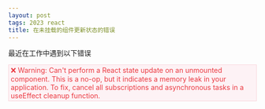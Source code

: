 ```yaml
---
layout: post
tags: 2023 react
title: 在未挂载的组件更新状态的错误
---
```


最近在工作中遇到以下错误

<section style="color: #eb3941; background: #fdf2f5; padding: 2px 4px; border: 1px solid #f8d6dc;">
❌ Warning: Can't perform a React state update on an unmounted component. This is a no-op, but it indicates a memory leak in your application. To fix, cancel all subscriptions and asynchronous tasks in a useEffect cleanup function.
</section>
